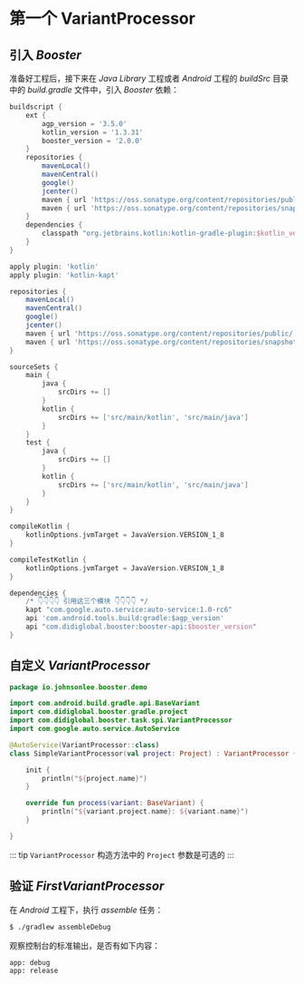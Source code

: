 # 第一个 VariantProcessor

## 引入 *Booster*

准备好工程后，接下来在 *Java Library* 工程或者 *Android* 工程的 *buildSrc* 目录中的 *build.gradle* 文件中，引入 *Booster* 依赖：

```groovy
buildscript {
    ext {
        agp_version = '3.5.0'
        kotlin_version = '1.3.31'
        booster_version = '2.0.0'
    }
    repositories {
        mavenLocal()
        mavenCentral()
        google()
        jcenter()
        maven { url 'https://oss.sonatype.org/content/repositories/public/' }
        maven { url 'https://oss.sonatype.org/content/repositories/snapshots/' }
    }
    dependencies {
        classpath "org.jetbrains.kotlin:kotlin-gradle-plugin:$kotlin_version"
    }
}

apply plugin: 'kotlin'
apply plugin: 'kotlin-kapt'

repositories {
    mavenLocal()
    mavenCentral()
    google()
    jcenter()
    maven { url 'https://oss.sonatype.org/content/repositories/public/' }
    maven { url 'https://oss.sonatype.org/content/repositories/snapshots/' }
}

sourceSets {
    main {
        java {
            srcDirs += []
        }
        kotlin {
            srcDirs += ['src/main/kotlin', 'src/main/java']
        }
    }
    test {
        java {
            srcDirs += []
        }
        kotlin {
            srcDirs += ['src/main/kotlin', 'src/main/java']
        }
    }
}

compileKotlin {
    kotlinOptions.jvmTarget = JavaVersion.VERSION_1_8
}

compileTestKotlin {
    kotlinOptions.jvmTarget = JavaVersion.VERSION_1_8
}

dependencies {
    /* 👇👇👇👇 引用这三个模块 👇👇👇👇 */
    kapt "com.google.auto.service:auto-service:1.0-rc6"
    api 'com.android.tools.build:gradle:$agp_version'
    api "com.didiglobal.booster:booster-api:$booster_version"
}
```

## 自定义 *VariantProcessor*

```kotlin
package io.johnsonlee.booster.demo

import com.android.build.gradle.api.BaseVariant
import com.didiglobal.booster.gradle.project
import com.didiglobal.booster.task.spi.VariantProcessor
import com.google.auto.service.AutoService

@AutoService(VariantProcessor::class)
class SimpleVariantProcessor(val project: Project) : VariantProcessor {

    init {
        println("${project.name}")
    }

    override fun process(variant: BaseVariant) {
        println("${variant.project.name}: ${variant.name}")
    }

}
```

::: tip
`VariantProcessor` 构造方法中的 `Project` 参数是可选的
:::

## 验证 *FirstVariantProcessor*

在 *Android* 工程下，执行 *assemble* 任务：

```bash
$ ./gradlew assembleDebug
```

观察控制台的标准输出，是否有如下内容：

```
app: debug
app: release
```

